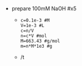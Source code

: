 - prepare 100mM NaOH #x5
	- ```calc
	  c=0.1e-3 #M
	  V=1e-3 #L
	  c=n/V
	  n=c*V #mol
	  M=663.43 #g/mol
	  m=n*M*1e3 #g
	  ```
	- /t
